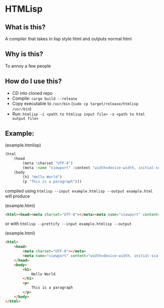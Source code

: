 # HTMLisp

## What is this?

A compiler that takes in lisp style html and outputs normal html

## Why is this?

To annoy a few people

## How do I use this?

* CD into cloned repo
* Compile: `cargo build --release`
* Copy executable to `/usr/bin` (`sudo cp target/release/htmlisp /usr/bin`)
* Run: `htmlisp -i <path to htmlisp input file> -o <path to html output file>` 

## Example:

(example.htmlisp)
```lisp
(html
    (head
        (meta :charset "UTF-8")
        (meta :name "viewport" :content "width=device-width, initial-scale=1"))
    (body
        (h1 "Hello World")
        (p "This is a paragraph")))
```

compiled using `htmlisp --input example.htmlisp --output example.html` will produce

(example.html)
```html
<html><head><meta charset="UTF-8"></meta><meta name="viewport" content="width=device-width, initial-scale=1"></meta></head><body><h1>Hello World</h1><p>This is a paragraph</p></body></html>
```

or with `htmlisp --prettify --input example.htmlisp --output`

(example.html)
```html
<html>
	<head>
		<meta charset="UTF-8"></meta>
		<meta name="viewport" content="width=device-width, initial-scale=1"></meta>
	</head>
	<body>
		<h1>
			Hello World
		</h1>
		<p>
			This is a paragraph
		</p>
	</body>
</html>
```